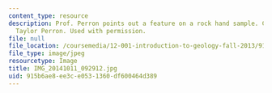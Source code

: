 ```yaml
---
content_type: resource
description: Prof. Perron points out a feature on a rock hand sample. Courtesy of
  Taylor Perron. Used with permission.
file: null
file_location: /coursemedia/12-001-introduction-to-geology-fall-2013/915b6ae8ee3ce0531360df600464d389_IMG_20141011_092912.jpg
file_type: image/jpeg
resourcetype: Image
title: IMG_20141011_092912.jpg
uid: 915b6ae8-ee3c-e053-1360-df600464d389
---
```

